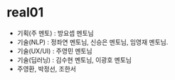 # real01

- 기획(주 멘토) : 방요셉 멘토님
- 기술(NLP) : 정좌연 멘토님, 신승은 멘토님, 임영재 멘토님.
- 기술(UX/UI) : 주영민 멘토님
- 기술(딥러닝) : 김수현 멘토님, 이광호 멘토님
- 주영환, 박정선, 조한서 
